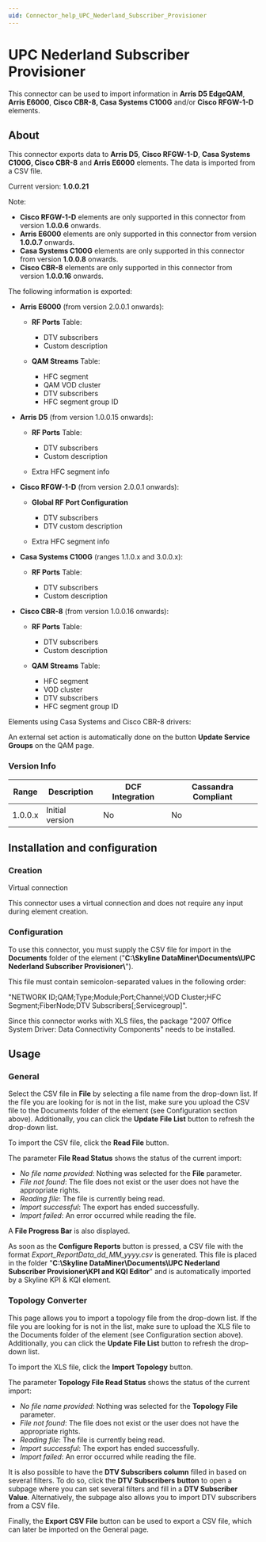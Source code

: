 ```yaml
---
uid: Connector_help_UPC_Nederland_Subscriber_Provisioner
---
```


# UPC Nederland Subscriber Provisioner

This connector can be used to import information in **Arris D5 EdgeQAM**, **Arris E6000**, **Cisco CBR-8, Casa Systems C100G** and/or **Cisco RFGW-1-D** elements.

## About

This connector exports data to **Arris D5**, **Cisco RFGW-1-D**, **Casa Systems C100G, Cisco CBR-8** and **Arris E6000** elements. The data is imported from a CSV file.

Current version: **1.0.0.21**

Note:

- **Cisco RFGW-1-D** elements are only supported in this connector from version **1.0.0.6** onwards.
- **Arris E6000** elements are only supported in this connector from version **1.0.0.7** onwards.
- **Casa Systems C100G** elements are only supported in this connector from version **1.0.0.8** onwards.
- **Cisco CBR-8** elements are only supported in this connector from version **1.0.0.16** onwards.

The following information is exported:

- **Arris E6000** (from version 2.0.0.1 onwards):

  - **RF Ports** Table:

    - DTV subscribers
    - Custom description

  - **QAM Streams** Table:

    - HFC segment
    - QAM VOD cluster
    - DTV subscribers
    - HFC segment group ID

- **Arris D5** (from version 1.0.0.15 onwards):

  - **RF Ports** Table:

    - DTV subscribers
    - Custom description

  - Extra HFC segment info

- **Cisco RFGW-1-D** (from version 2.0.0.1 onwards):

  - **Global RF Port Configuration**

    - DTV subscribers
    - DTV custom description

  - Extra HFC segment info

- **Casa Systems C100G** (ranges 1.1.0.x and 3.0.0.x):

  - **RF Ports** Table:

    - DTV subscribers
    - Custom description

- **Cisco CBR-8** (from version 1.0.0.16 onwards):

  - **RF Ports** Table:

    - DTV subscribers
    - Custom description

  - **QAM Streams** Table:

    - HFC segment
    - VOD cluster
    - DTV subscribers
    - HFC segment group ID

Elements using Casa Systems and Cisco CBR-8 drivers:

An external set action is automatically done on the button **Update Service Groups** on the QAM page.

### Version Info

| **Range** | **Description** | **DCF Integration** | **Cassandra Compliant** |
|------------------|-----------------|---------------------|-------------------------|
| 1.0.0.x          | Initial version | No                  | No                      |

## Installation and configuration

### Creation

Virtual connection

This connector uses a virtual connection and does not require any input during element creation.

### Configuration

To use this connector, you must supply the CSV file for import in the **Documents** folder of the element ("**C:\Skyline DataMiner\Documents\UPC Nederland Subscriber Provisioner\\**").

This file must contain semicolon-separated values in the following order:

"NETWORK ID;QAM;Type;Module;Port;Channel;VOD Cluster;HFC Segment;FiberNode;DTV Subscribers\[;Servicegroup\]".

Since this connector works with XLS files, the package "2007 Office System Driver: Data Connectivity Components" needs to be installed.

## Usage

### General

Select the CSV file in **File** by selecting a file name from the drop-down list. If the file you are looking for is not in the list, make sure you upload the CSV file to the Documents folder of the element (see Configuration section above).
Additionally, you can click the **Update File List** button to refresh the drop-down list.

To import the CSV file, click the **Read File** button.

The parameter **File Read Status** shows the status of the current import:

- *No file name provided*: Nothing was selected for the **File** parameter.
- *File not found*: The file does not exist or the user does not have the appropriate rights.
- *Reading file*: The file is currently being read.
- *Import successful*: The export has ended successfully.
- *Import failed*: An error occurred while reading the file.

A **File Progress Bar** is also displayed.

As soon as the **Configure Reports** button is pressed, a CSV file with the format *Export_ReportData_dd_MM_yyyy.csv* is generated.
This file is placed in the folder "**C:\Skyline DataMiner\Documents\UPC Nederland Subscriber Provisioner\KPI and KQI Editor**" and is automatically imported by a Skyline KPI & KQI element.

### Topology Converter

This page allows you to import a topology file from the drop-down list. If the file you are looking for is not in the list, make sure to upload the XLS file to the Documents folder of the element (see Configuration section above). Additionally, you can click the **Update File List** button to refresh the drop-down list.

To import the XLS file, click the **Import Topology** button.

The parameter **Topology File Read Status** shows the status of the current import:

- *No file name provided*: Nothing was selected for the **Topology File** parameter.
- *File not found*: The file does not exist or the user does not have the appropriate rights.
- *Reading file*: The file is currently being read.
- *Import successful*: The export has ended successfully.
- *Import failed*: An error occurred while reading the file.

It is also possible to have the **DTV Subscribers column** filled in based on several filters. To do so, click the **DTV Subscribers** **button** to open a subpage where you can set several filters and fill in a **DTV Subscriber Value**. Alternatively, the subpage also allows you to import DTV subscribers from a CSV file.

Finally, the **Export CSV File** button can be used to export a CSV file, which can later be imported on the General page.
